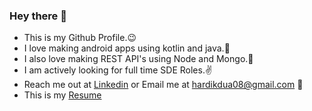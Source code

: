### Hey there 👋



- This is my Github Profile.😉
- I love making android apps using kotlin and java.💙
- I also love making REST API's using Node and Mongo.💚
- I am actively looking for full time SDE Roles.✌
- Reach me out at <a href="https://www.linkedin.com/in/hardik0899/">Linkedin</a> or Email me at hardikdua08@gmail.com 🙌
- This is my <a href="bit.ly/duahardik">Resume</a>
